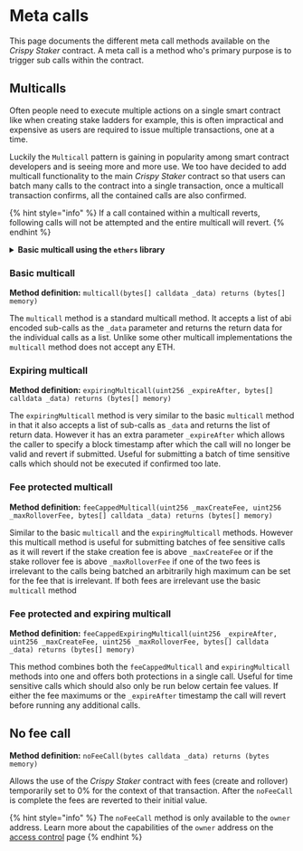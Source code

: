 # Meta calls

This page documents the different meta call methods available on the _Crispy Staker_ contract. A meta call is a method who's primary purpose is to trigger sub calls within the contract.

## Multicalls

Often people need to execute multiple actions on a single smart contract like when creating stake ladders for example, this is often impractical and expensive as users are required to issue multiple transactions, one at a time.

Luckily the `Multicall` pattern is gaining in popularity among smart contract developers and is seeing more and more use. We too have decided to add multicall functionality to the main _Crispy Staker_ contract so that users can batch many calls to the contract into a single transaction, once a multicall transaction confirms, all the contained calls are also confirmed.

{% hint style="info" %}
If a call contained within a multicall reverts, following calls will not be attempted and the entire multicall will revert.
{% endhint %}

<details>

<summary><strong>Basic multicall using the <code>ethers</code> library</strong></summary>

```javascript
// `staker` is assumed to be an ethers.Contract instance of the
// Crispy Staker contract
const stakeAmount = '1000000000000' // 10k HEX (8 decimals)
const stakeDays = 365 * 3
const stakerEncode = staker.interface.encodeFunctionData

// encoding the sub calls
const depositCall = stakerEncode('pull', [stakeAmount])
const createStake = stakerEncode('createStake', [stakeAmount, stakeDays])

// submit multicall 
await staker.multicall([depositCall, createStake])
```

</details>

### Basic multicall

**Method definition:** `multicall(bytes[] calldata _data) returns (bytes[] memory)`

The `multicall` method is a standard multicall method. It accepts a list of abi encoded sub-calls as the `_data` parameter and returns the return data for the individual calls as a list. Unlike some other multicall implementations the `multicall` method does not accept any ETH.

### Expiring multicall

**Method definition:** `expiringMulticall(uint256 _expireAfter, bytes[] calldata _data) returns (bytes[] memory)`

The `expiringMulticall` method is very similar to the basic `multicall` method in that it also accepts a list of sub-calls as `_data` and returns the list of return data. However it has an extra parameter `_expireAfter` which allows the caller to specify a block timestamp after which the call will no longer be valid and revert if submitted. Useful for submitting a batch of time sensitive calls which should not be executed if confirmed too late.

### Fee protected multicall

**Method definition:**  `feeCappedMulticall(uint256 _maxCreateFee, uint256 _maxRolloverFee, bytes[] calldata _data) returns (bytes[] memory)`

Similar to the basic `multicall` and the `expiringMulticall` methods. However this multicall method is useful for submitting batches of fee sensitive calls as it will revert if the stake creation fee is above `_maxCreateFee` or if the stake rollover fee is above `_maxRolloverFee` if one of the two fees is irrelevant to the calls being batched an arbitrarily high maximum can be set for the fee that is irrelevant. If both fees are irrelevant use the basic `multicall` method

### Fee protected and expiring multicall

**Method definition:** `feeCappedExpiringMulticall(uint256 _expireAfter, uint256 _maxCreateFee, uint256 _maxRolloverFee, bytes[] calldata _data) returns (bytes[] memory)`

This method combines both the `feeCappedMulticall` and `expiringMulticall` methods into one and offers both protections in a single call. Useful for time sensitive calls which should also only be run below certain fee values. If either the fee maximums or the `_expireAfter` timestamp the call will revert before running any additional calls.

## No fee call

**Method definition:** `noFeeCall(bytes calldata _data) returns (bytes memory)`

Allows the use of the _Crispy Staker_ contract with fees (create and rollover) temporarily set to 0% for the context of that transaction. After the `noFeeCall` is complete the fees are reverted to their initial value.

{% hint style="info" %}
The `noFeeCall` method is only available to the `owner` address. Learn more about the capabilities of the `owner` address on the [access control](access-control.md) page
{% endhint %}
